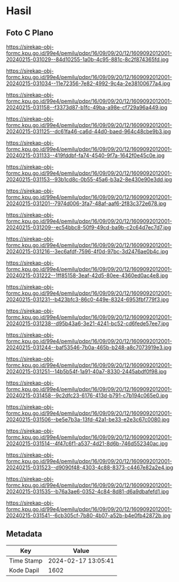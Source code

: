 # Hasil

## Foto C Plano

https://sirekap-obj-formc.kpu.go.id/99e4/pemilu/pdpr/16/09/09/20/12/1609092012001-20240215-031029--84d10255-1a0b-4c95-881c-8c2f874365fd.jpg

https://sirekap-obj-formc.kpu.go.id/99e4/pemilu/pdpr/16/09/09/20/12/1609092012001-20240215-031034--11e72356-7e82-4992-9c4a-2e38100677a4.jpg

https://sirekap-obj-formc.kpu.go.id/99e4/pemilu/pdpr/16/09/09/20/12/1609092012001-20240215-031158--f3373d87-b1fc-49ba-a98e-cf729a96a449.jpg

https://sirekap-obj-formc.kpu.go.id/99e4/pemilu/pdpr/16/09/09/20/12/1609092012001-20240215-031125--dc61fa46-ca6d-44d0-baed-964c48cbe9b3.jpg

https://sirekap-obj-formc.kpu.go.id/99e4/pemilu/pdpr/16/09/09/20/12/1609092012001-20240215-031133--419fddbf-fa74-4540-9f7a-1642f0e45c0e.jpg

https://sirekap-obj-formc.kpu.go.id/99e4/pemilu/pdpr/16/09/09/20/12/1609092012001-20240215-031153--93b1cd8c-0b55-45a6-b3a2-8e430e90e3dd.jpg

https://sirekap-obj-formc.kpu.go.id/99e4/pemilu/pdpr/16/09/09/20/12/1609092012001-20240215-031201--7974d006-3fa7-48af-aaf6-2f83c372e678.jpg

https://sirekap-obj-formc.kpu.go.id/99e4/pemilu/pdpr/16/09/09/20/12/1609092012001-20240215-031209--ec54bbc8-50f9-49cd-ba9b-c2c64d7ec7d7.jpg

https://sirekap-obj-formc.kpu.go.id/99e4/pemilu/pdpr/16/09/09/20/12/1609092012001-20240215-031216--3ec6afdf-7596-4f0d-97bc-3d2476ae0b4c.jpg

https://sirekap-obj-formc.kpu.go.id/99e4/pemilu/pdpr/16/09/09/20/12/1609092012001-20240215-031222--1ff85158-3eaf-42d5-80ee-4360ed0ac4e8.jpg

https://sirekap-obj-formc.kpu.go.id/99e4/pemilu/pdpr/16/09/09/20/12/1609092012001-20240215-031231--b423bfc3-86c0-449e-8324-6953fbf779f3.jpg

https://sirekap-obj-formc.kpu.go.id/99e4/pemilu/pdpr/16/09/09/20/12/1609092012001-20240215-031238--d95b43a6-3e21-4241-bc52-cd6fede57ee7.jpg

https://sirekap-obj-formc.kpu.go.id/99e4/pemilu/pdpr/16/09/09/20/12/1609092012001-20240215-031244--baf53546-7b0a-465b-b248-a8c7073919e3.jpg

https://sirekap-obj-formc.kpu.go.id/99e4/pemilu/pdpr/16/09/09/20/12/1609092012001-20240215-031251--14b5b54f-1a91-40a7-8330-2445abdf0f98.jpg

https://sirekap-obj-formc.kpu.go.id/99e4/pemilu/pdpr/16/09/09/20/12/1609092012001-20240215-031458--9c2dfc23-6176-413d-b791-c7b194c065e0.jpg

https://sirekap-obj-formc.kpu.go.id/99e4/pemilu/pdpr/16/09/09/20/12/1609092012001-20240215-031506--be5e7b3a-13fd-42a1-be33-e2e3c67c0080.jpg

https://sirekap-obj-formc.kpu.go.id/99e4/pemilu/pdpr/16/09/09/20/12/1609092012001-20240215-031514--4f47c6f1-a537-4d21-8d6b-746d552340ac.jpg

https://sirekap-obj-formc.kpu.go.id/99e4/pemilu/pdpr/16/09/09/20/12/1609092012001-20240215-031523--d9090f48-4303-4c88-8373-c4467e82a2e4.jpg

https://sirekap-obj-formc.kpu.go.id/99e4/pemilu/pdpr/16/09/09/20/12/1609092012001-20240215-031535--b76a3ae6-0352-4c84-8d81-d6a9dbafefd1.jpg

https://sirekap-obj-formc.kpu.go.id/99e4/pemilu/pdpr/16/09/09/20/12/1609092012001-20240215-031541--6cb305cf-7b80-4b07-a52b-b4e0fb42872b.jpg


## Metadata

| Key        | Value               |
| ---------- | ------------------- |
| Time Stamp | 2024-02-17 13:05:41 |
| Kode Dapil | 1602                |



